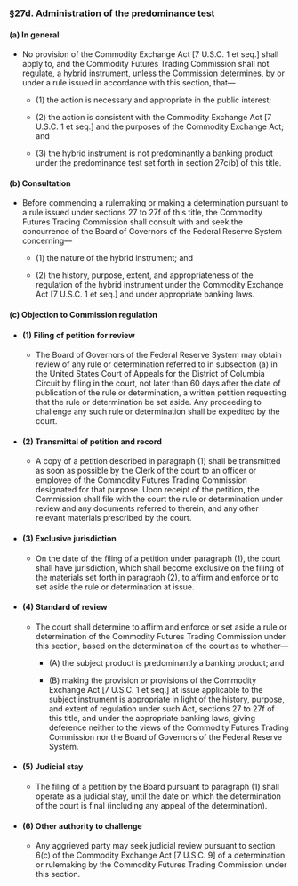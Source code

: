 ### §27d. Administration of the predominance test
#### (a) In general
* No provision of the Commodity Exchange Act [7 U.S.C. 1 et seq.] shall apply to, and the Commodity Futures Trading Commission shall not regulate, a hybrid instrument, unless the Commission determines, by or under a rule issued in accordance with this section, that—

  * (1) the action is necessary and appropriate in the public interest;

  * (2) the action is consistent with the Commodity Exchange Act [7 U.S.C. 1 et seq.] and the purposes of the Commodity Exchange Act; and

  * (3) the hybrid instrument is not predominantly a banking product under the predominance test set forth in section 27c(b) of this title.

#### (b) Consultation
* Before commencing a rulemaking or making a determination pursuant to a rule issued under sections 27 to 27f of this title, the Commodity Futures Trading Commission shall consult with and seek the concurrence of the Board of Governors of the Federal Reserve System concerning—

  * (1) the nature of the hybrid instrument; and

  * (2) the history, purpose, extent, and appropriateness of the regulation of the hybrid instrument under the Commodity Exchange Act [7 U.S.C. 1 et seq.] and under appropriate banking laws.

#### (c) Objection to Commission regulation
* #### (1) Filing of petition for review
  * The Board of Governors of the Federal Reserve System may obtain review of any rule or determination referred to in subsection (a) in the United States Court of Appeals for the District of Columbia Circuit by filing in the court, not later than 60 days after the date of publication of the rule or determination, a written petition requesting that the rule or determination be set aside. Any proceeding to challenge any such rule or determination shall be expedited by the court.

* #### (2) Transmittal of petition and record
  * A copy of a petition described in paragraph (1) shall be transmitted as soon as possible by the Clerk of the court to an officer or employee of the Commodity Futures Trading Commission designated for that purpose. Upon receipt of the petition, the Commission shall file with the court the rule or determination under review and any documents referred to therein, and any other relevant materials prescribed by the court.

* #### (3) Exclusive jurisdiction
  * On the date of the filing of a petition under paragraph (1), the court shall have jurisdiction, which shall become exclusive on the filing of the materials set forth in paragraph (2), to affirm and enforce or to set aside the rule or determination at issue.

* #### (4) Standard of review
  * The court shall determine to affirm and enforce or set aside a rule or determination of the Commodity Futures Trading Commission under this section, based on the determination of the court as to whether—

    * (A) the subject product is predominantly a banking product; and

    * (B) making the provision or provisions of the Commodity Exchange Act [7 U.S.C. 1 et seq.] at issue applicable to the subject instrument is appropriate in light of the history, purpose, and extent of regulation under such Act, sections 27 to 27f of this title, and under the appropriate banking laws, giving deference neither to the views of the Commodity Futures Trading Commission nor the Board of Governors of the Federal Reserve System.

* #### (5) Judicial stay
  * The filing of a petition by the Board pursuant to paragraph (1) shall operate as a judicial stay, until the date on which the determination of the court is final (including any appeal of the determination).

* #### (6) Other authority to challenge
  * Any aggrieved party may seek judicial review pursuant to section 6(c) of the Commodity Exchange Act [7 U.S.C. 9] of a determination or rulemaking by the Commodity Futures Trading Commission under this section.